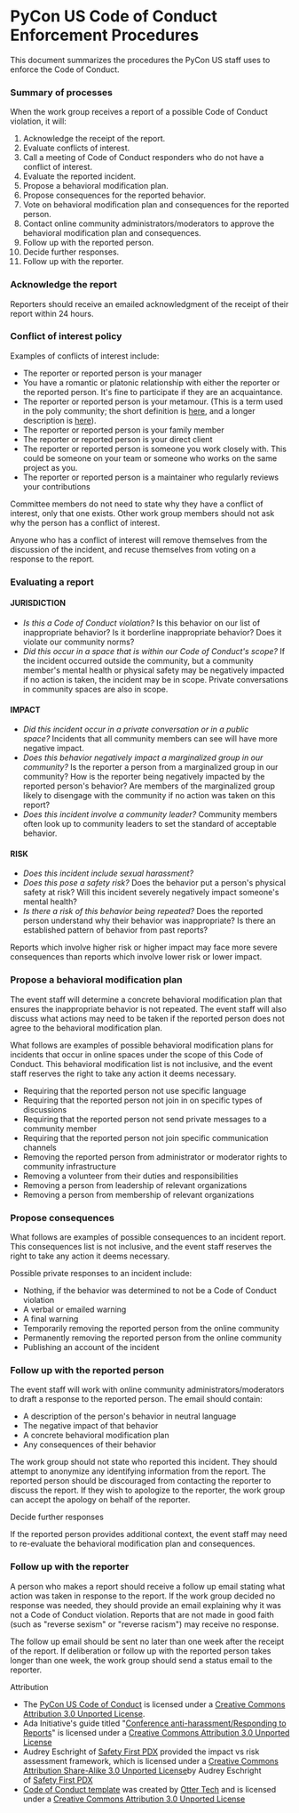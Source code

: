 # PyCon US Code of Conduct Enforcement Procedures

This document summarizes the procedures the PyCon US staff uses to enforce the Code of Conduct.

### Summary of processes

When the work group receives a report of a possible Code of Conduct violation, it will:

1.  Acknowledge the receipt of the report.
2.  Evaluate conflicts of interest.
3.  Call a meeting of Code of Conduct responders who do not have a conflict of interest.
4.  Evaluate the reported incident.
5.  Propose a behavioral modification plan.
6.  Propose consequences for the reported behavior.
7.  Vote on behavioral modification plan and consequences for the reported person.
8.  Contact online community administrators/moderators to approve the behavioral modification plan and consequences.
9.  Follow up with the reported person.
10. Decide further responses.
11. Follow up with the reporter.

### Acknowledge the report

Reporters should receive an emailed acknowledgment of the receipt of their report within 24 hours.

### Conflict of interest policy

Examples of conflicts of interest include:

-   The reporter or reported person is your manager
-   You have a romantic or platonic relationship with either the reporter or the reported person. It's fine to participate if they are an acquaintance.
-   The reporter or reported person is your metamour. (This is a term used in the poly community; the short definition is [here](https://www.urbandictionary.com/define.php?term=Metamour), and a longer description is [here](https://solopoly.net/2012/09/29/whats-a-metamour-on-my-terms/)).
-   The reporter or reported person is your family member
-   The reporter or reported person is your direct client
-   The reporter or reported person is someone you work closely with. This could be someone on your team or someone who works on the same project as you.
-   The reporter or reported person is a maintainer who regularly reviews your contributions

Committee members do not need to state why they have a conflict of interest, only that one exists. Other work group members should not ask why the person has a conflict of interest.

Anyone who has a conflict of interest will remove themselves from the discussion of the incident, and recuse themselves from voting on a response to the report.

### Evaluating a report

#### JURISDICTION

-   *Is this a Code of Conduct violation?* Is this behavior on our list of inappropriate behavior? Is it borderline inappropriate behavior? Does it violate our community norms?
-   *Did this occur in a space that is within our Code of Conduct's scope?* If the incident occurred outside the community, but a community member's mental health or physical safety may be negatively impacted if no action is taken, the incident may be in scope. Private conversations in community spaces are also in scope.

#### IMPACT

-   *Did this incident occur in a private conversation or in a public space?* Incidents that all community members can see will have more negative impact.
-   *Does this behavior negatively impact a marginalized group in our community?* Is the reporter a person from a marginalized group in our community? How is the reporter being negatively impacted by the reported person's behavior? Are members of the marginalized group likely to disengage with the community if no action was taken on this report?
-   *Does this incident involve a community leader?* Community members often look up to community leaders to set the standard of acceptable behavior.

#### RISK

-   *Does this incident include sexual harassment?*
-   *Does this pose a safety risk?* Does the behavior put a person's physical safety at risk? Will this incident severely negatively impact someone's mental health?
-   *Is there a risk of this behavior being repeated?* Does the reported person understand why their behavior was inappropriate? Is there an established pattern of behavior from past reports?

Reports which involve higher risk or higher impact may face more severe consequences than reports which involve lower risk or lower impact.

### Propose a behavioral modification plan

The event staff will determine a concrete behavioral modification plan that ensures the inappropriate behavior is not repeated. The event staff will also discuss what actions may need to be taken if the reported person does not agree to the behavioral modification plan.

What follows are examples of possible behavioral modification plans for incidents that occur in online spaces under the scope of this Code of Conduct. This behavioral modification list is not inclusive, and the event staff reserves the right to take any action it deems necessary.

-   Requiring that the reported person not use specific language
-   Requiring that the reported person not join in on specific types of discussions
-   Requiring that the reported person not send private messages to a community member
-   Requiring that the reported person not join specific communication channels
-   Removing the reported person from administrator or moderator rights to community infrastructure
-   Removing a volunteer from their duties and responsibilities
-   Removing a person from leadership of relevant organizations
-   Removing a person from membership of relevant organizations

### Propose consequences

What follows are examples of possible consequences to an incident report. This consequences list is not inclusive, and the event staff reserves the right to take any action it deems necessary.

Possible private responses to an incident include:

-   Nothing, if the behavior was determined to not be a Code of Conduct violation
-   A verbal or emailed warning
-   A final warning
-   Temporarily removing the reported person from the online community
-   Permanently removing the reported person from the online community
-   Publishing an account of the incident

### Follow up with the reported person

The event staff will work with online community administrators/moderators to draft a response to the reported person. The email should contain:

-   A description of the person's behavior in neutral language
-   The negative impact of that behavior
-   A concrete behavioral modification plan
-   Any consequences of their behavior

The work group should not state who reported this incident. They should attempt to anonymize any identifying information from the report. The reported person should be discouraged from contacting the reporter to discuss the report. If they wish to apologize to the reporter, the work group can accept the apology on behalf of the reporter.

Decide further responses

If the reported person provides additional context, the event staff may need to re-evaluate the behavioral modification plan and consequences.

### Follow up with the reporter

A person who makes a report should receive a follow up email stating what action was taken in response to the report. If the work group decided no response was needed, they should provide an email explaining why it was not a Code of Conduct violation. Reports that are not made in good faith (such as "reverse sexism" or "reverse racism") may receive no response.

The follow up email should be sent no later than one week after the receipt of the report. If deliberation or follow up with the reported person takes longer than one week, the work group should send a status email to the reporter.

Attribution

-   The [PyCon US Code of Conduct](../) is licensed under a [Creative Commons Attribution 3.0 Unported License](http://creativecommons.org/licenses/by/3.0/).
-   Ada Initiative's guide titled "[Conference anti-harassment/Responding to Reports](http://geekfeminism.wikia.com/wiki/Conference_anti-harassment/Responding_to_reports)" is licensed under a [Creative Commons Attribution 3.0 Unported License](http://creativecommons.org/licenses/by/3.0/)
-   Audrey Eschright of [Safety First PDX](http://safetyfirstpdx.org/) provided the impact vs risk assessment framework, which is licensed under a [Creative Commons Attribution Share-Alike 3.0 Unported License](http://creativecommons.org/licenses/by-sa/3.0/)by Audrey Eschright of [Safety First PDX](http://safetyfirstpdx.org/)
-   [Code of Conduct template](https://github.com/sagesharp/code-of-conduct-template/) was created by [Otter Tech](https://otter.technology/code-of-conduct-training) and is licensed under a [Creative Commons Attribution 3.0 Unported License](http://creativecommons.org/licenses/by/3.0/)
